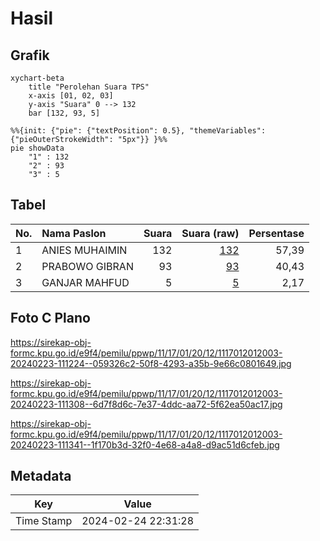 # Hasil

## Grafik

```mermaid
xychart-beta
    title "Perolehan Suara TPS"
    x-axis [01, 02, 03]
    y-axis "Suara" 0 --> 132
    bar [132, 93, 5]
```

```mermaid
%%{init: {"pie": {"textPosition": 0.5}, "themeVariables": {"pieOuterStrokeWidth": "5px"}} }%%
pie showData
    "1" : 132
    "2" : 93
    "3" : 5
```

## Tabel

| No. | Nama Paslon    | Suara | Suara (raw) | Persentase |
|:--- |:-------------- | -----:| -----------:| ----------:|
| 1   | ANIES MUHAIMIN | 132   | [132][p-1]  | 57,39      |
| 2   | PRABOWO GIBRAN | 93    | [93][p-2]   | 40,43      |
| 3   | GANJAR MAHFUD  | 5     | [5][p-3]    | 2,17       |


[p-1]: https://github.com/gigit-pemilu/pemilu-2024-11-aceh/blob/main/pilpres/hitung-suara/sub/11-aceh/sub/17-bener-meriah/sub/01-pintu-rime-gayo/sub/2012-alur-gading/sub/003-tps/sub/paslon-1.txt
[p-2]: https://github.com/gigit-pemilu/pemilu-2024-11-aceh/blob/main/pilpres/hitung-suara/sub/11-aceh/sub/17-bener-meriah/sub/01-pintu-rime-gayo/sub/2012-alur-gading/sub/003-tps/sub/paslon-2.txt
[p-3]: https://github.com/gigit-pemilu/pemilu-2024-11-aceh/blob/main/pilpres/hitung-suara/sub/11-aceh/sub/17-bener-meriah/sub/01-pintu-rime-gayo/sub/2012-alur-gading/sub/003-tps/sub/paslon-3.txt

## Foto C Plano

https://sirekap-obj-formc.kpu.go.id/e9f4/pemilu/ppwp/11/17/01/20/12/1117012012003-20240223-111224--059326c2-50f8-4293-a35b-9e66c0801649.jpg

https://sirekap-obj-formc.kpu.go.id/e9f4/pemilu/ppwp/11/17/01/20/12/1117012012003-20240223-111308--6d7f8d6c-7e37-4ddc-aa72-5f62ea50ac17.jpg

https://sirekap-obj-formc.kpu.go.id/e9f4/pemilu/ppwp/11/17/01/20/12/1117012012003-20240223-111341--1f170b3d-32f0-4e68-a4a8-d9ac51d6cfeb.jpg


## Metadata

| Key        | Value               |
| ---------- | ------------------- |
| Time Stamp | 2024-02-24 22:31:28 |



